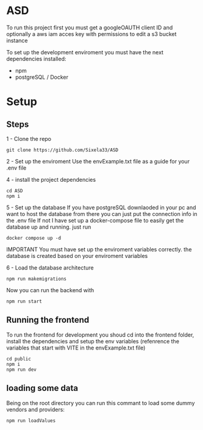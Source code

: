 # ASD
To run this project first you must get a googleOAUTH client ID and optionally a aws iam acces key with permissions to edit a s3 bucket instance

To set up the development enviroment you must have the next dependencies installed:
  
  - npm
  - postgreSQL / Docker

# Setup
## Steps

  1 - Clone the repo

    git clone https://github.com/Sixela33/ASD
    
  
  2 - Set up the enviroment
    Use the envExample.txt file as a guide for your .env file  

  4 -  install the project dependencies

    cd ASD
    npm i
  
  5 - Set up the database
    If you have postgreSQL downlaoded in your pc and want to host the database from there you can just put the connection info in the .env file
    If not I have set up a docker-compose file to easily get the database up and running. just run
    
    docker compose up -d
   
  IMPORTANT You must have set up the enviroment variables correctly. the database is created based on your enviroment variables

  6 - Load the database architecture
      
    npm run makemigrations

Now you can run the backend with 
    
    npm run start

## Running the frontend

To run the frontend for development you shoud cd into the frontend folder, install the dependencies and setup the env variables (refenrence the variables that start with VITE in the envExample.txt file)

    cd public
    npm i 
    npm run dev

## loading some data

Being on the root directory you can run this commant to load some dummy vendors and providers:

    npm run loadValues 
    